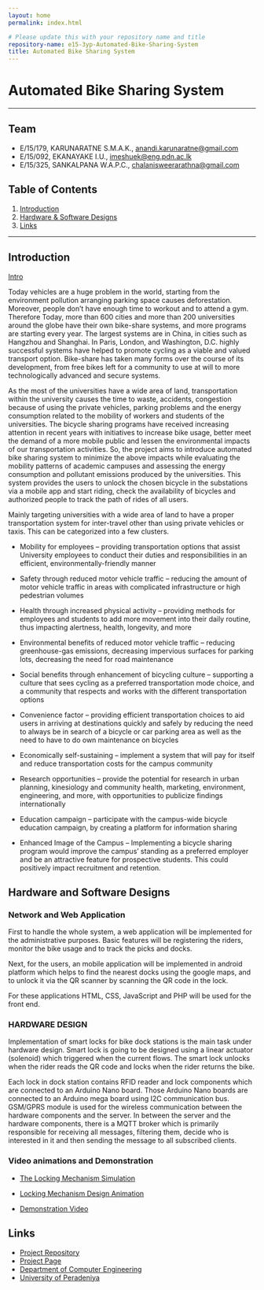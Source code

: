 ```yaml
---
layout: home
permalink: index.html

# Please update this with your repository name and title
repository-name: e15-3yp-Automated-Bike-Sharing-System
title: Automated Bike Sharing System
---
```


[comment]: # "This is the standard layout for the project, but you can clean this and use your own template"

# Automated Bike Sharing System

---

## Team
-  E/15/179, KARUNARATNE S.M.A.K., [anandi.karunaratne@gmail.com](mailto:anandi.karunaratne@gmail.com)
-  E/15/092, EKANAYAKE I.U., [imeshuek@eng.pdn.ac.lk](mailto:imeshuek@eng.pdn.ac.lk)
-  E/15/325, SANKALPANA W.A.P.C., [chalanisweerarathna@gmail.com](mailto:chalanisweerarathna@gmail.com)

## Table of Contents
1. [Introduction](#introduction)
2. [Hardware & Software Designs](#hardware-and-software-designs)
3. [Links](#links)

---

## Introduction  

[Intro](https://youtu.be/jAxNeGySm2U)  



Today vehicles are a huge problem in the world, starting from the environment pollution arranging parking space causes deforestation. Moreover, people don’t have enough time to workout and to attend a gym. Therefore Today, more than 600 cities and more than 200 universities around the globe have their own bike-share systems, and more programs are starting every year. The largest systems are in China, in cities such as Hangzhou and Shanghai. In Paris, London, and Washington, D.C. highly successful systems have helped to promote cycling as a viable and valued transport option. Bike-share has taken many forms over the course of its development, from free bikes left for a community to use at will to more technologically advanced and secure systems.

As the most of the universities have a wide area of land, transportation within the university causes the time to waste, accidents, congestion because of using the private vehicles, parking problems and the energy consumption related to the mobility of workers and students of the universities. The bicycle sharing programs have received increasing attention in recent years with initiatives to increase bike usage, better meet the demand of a more mobile public and lessen the environmental impacts of our transportation activities. So, the project aims to introduce automated bike sharing system to minimize the above impacts while evaluating the mobility patterns of academic campuses and assessing the energy consumption and pollutant emissions produced by the universities. This system provides the users to unlock the chosen bicycle in the substations via a mobile app and start riding, check the availability of bicycles and authorized people to track the path of rides of all users.

 

Mainly targeting universities with a wide area of land to have a proper transportation system for inter-travel other than using private vehicles or taxis. This can be categorized into a few clusters.

- Mobility for employees – providing transportation options that assist University employees to conduct their duties and responsibilities in an efficient, environmentally-friendly manner
- Safety through reduced motor vehicle traffic – reducing the amount of motor vehicle traffic in areas with complicated infrastructure or high pedestrian volumes
- Health through increased physical activity – providing methods for employees and students to add more movement into their daily routine, thus impacting alertness, health, longevity, and more
- Environmental benefits of reduced motor vehicle traffic – reducing greenhouse-gas emissions, decreasing impervious surfaces for parking lots, decreasing the need for road maintenance 
- Social benefits through enhancement of bicycling culture – supporting a culture that sees cycling as a preferred transportation mode choice, and a community that respects and works with the different transportation options
- Convenience factor – providing efficient transportation choices to aid users in arriving at destinations quickly and safely by reducing the need to always be in search of a bicycle or car parking area as well as the need to have to do own maintenance on bicycles
- Economically self-sustaining – implement a system that will pay for itself and reduce transportation costs for the campus community
 

- Research opportunities – provide the potential for research in urban planning, kinesiology and community health, marketing, environment, engineering, and more, with opportunities to publicize findings internationally 
- Education campaign – participate with the campus-wide bicycle education campaign, by creating a platform for information sharing
- Enhanced Image of the Campus – Implementing a bicycle sharing program would improve the campus’ standing as a preferred employer and be an attractive feature for prospective students. This could positively impact recruitment and retention.


## Hardware and Software Designs

### Network and Web Application  

First to handle the whole system, a web application will be implemented for the administrative purposes. Basic features will be registering the riders, monitor the bike usage and to track the picks and docks.

Next, for the users, an mobile application will be implemented in android platform which helps to find the nearest docks using the google maps, and to unlock it via the QR scanner by scanning the QR code in the lock.

For these applications HTML, CSS, JavaScript and PHP will be used for the front end.  

### HARDWARE DESIGN  

Implementation of smart locks for bike dock stations is the main task under hardware design. Smart lock is going to be designed using a linear actuator (solenoid) which triggered when the current flows. The smart lock unlocks when the rider reads the QR code and locks when the rider returns the bike.

Each lock in dock station contains RFID reader and lock components which are connected to an Arduino Nano board. Those Arduino Nano boards are connected to an Arduino mega board using I2C communication bus. GSM/GPRS module is used for the wireless communication between the hardware components and the server. In between the server and the hardware components, there is a MQTT broker which is primarily responsible for receiving all messages, filtering them, decide who is interested in it and then sending the message to all subscribed clients.  

### Video animations and Demonstration

- [The Locking Mechanism Simulation](https://youtu.be/phcyKz8i7iQ)  

- [Locking Mechanism Design Animation](https://youtu.be/VSDKW8W9EvU)  

- [Demonstration Video](https://youtu.be/fSkReVzAp0A)





## Links

- <a href = "https://github.com/cepdnaclk/e15-3yp-Automated-Bike-Sharing-System" target = "_blank"> Project Repository </a>
- <a href = "https://cepdnaclk.github.io/e15-3yp-Automated-Bike-Sharing-System/" target = "_blank">Project Page</a>
- <a href = "http://www.ce.pdn.ac.lk/" target = "_blank">Department of Computer Engineering</a>
- <a href = "https://eng.pdn.ac.lk/" target = "_blank">University of Peradeniya</a>


[//]: # (Please refer this to learn more about Markdown syntax)
[//]: # (https://github.com/adam-p/markdown-here/wiki/Markdown-Cheatsheet)
